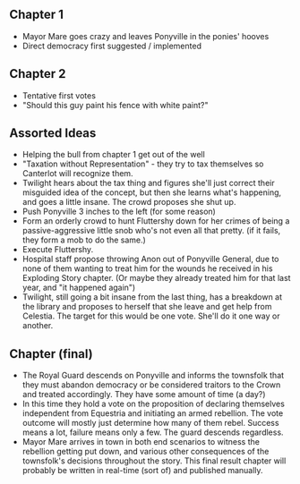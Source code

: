 ## Chapter 1
- Mayor Mare goes crazy and leaves Ponyville in the ponies' hooves
- Direct democracy first suggested / implemented
## Chapter 2
- Tentative first votes
- "Should this guy paint his fence with white paint?"

## Assorted Ideas
- Helping the bull from chapter 1 get out of the well
- "Taxation without Representation" - they try to tax themselves so Canterlot will recognize them.
- Twilight hears about the tax thing and figures she'll just correct their misguided idea of the concept, but then she learns what's happening, and goes a little insane. The crowd proposes she shut up.
- Push Ponyville 3 inches to the left (for some reason)
- Form an orderly crowd to hunt Fluttershy down for her crimes of being a passive-aggressive little snob who's not even all that pretty. (if it fails, they form a mob to do the same.)
- Execute Fluttershy.
- Hospital staff propose throwing Anon out of Ponyville General, due to none of them wanting to treat him for the wounds he received in his Exploding Story chapter. (Or maybe they already treated him for that last year, and "it happened again")
- Twilight, still going a bit insane from the last thing, has a breakdown at the library and proposes to herself that she leave and get help from Celestia. The target for this would be one vote. She'll do it one way or another.

## Chapter (final)
- The Royal Guard descends on Ponyville and informs the townsfolk that they must abandon democracy or be considered traitors to the Crown and treated accordingly. They have some amount of time (a day?)
- In this time they hold a vote on the proposition of declaring themselves independent from Equestria and initiating an armed rebellion. The vote outcome will mostly just determine how many of them rebel. Success means a lot, failure means only a few. The guard descends regardless.
- Mayor Mare arrives in town in both end scenarios to witness the rebellion getting put down, and various other consequences of the townsfolk's decisions throughout the story. This final result chapter will probably be written in real-time (sort of) and published manually.